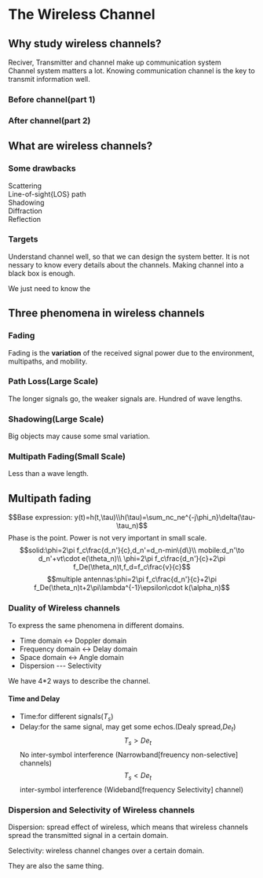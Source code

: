 # The Wireless Channel
## Why study wireless channels?
Reciver, Transmitter and channel make up communication system<br/>
Channel system matters a lot. Knowing communication channel is the key to transmit information well.
### Before channel(part 1)
### After channel(part 2)
## What are wireless channels?
### Some drawbacks
Scattering<br/>
Line-of-sight{LOS} path<br/>
Shadowing<br/>
Diffraction<br/>
Reflection<br/>
### Targets
Understand channel well, so that we can design the system better. It is not nessary to know every details about the channels. Making channel into a black box is enough.

We just need to know the
## Three phenomena in wireless channels
### Fading
Fading is the __variation__ of the received signal power due to the environment, multipaths, and mobility.
### Path Loss(Large Scale)
The longer signals go, the weaker signals are.
Hundred of wave lengths.
### Shadowing(Large Scale)
Big objects may cause some smal variation.
### Multipath Fading(Small Scale)
Less than a wave length.
## Multipath fading
$$Base expression: y(t)=h(t,\tau)\\h(\tau)=\sum_nc_ne^{-j\phi_n}\delta(\tau-\tau_n)$$
Phase is the point. Power is not very important in small scale.
$$solid:\phi=2\pi f_c\frac{d_n'}{c},d_n'=d_n-min\{d\}\\
mobile:d_n'\to d_n'+vt\cdot e(\theta_n)\\
\phi=2\pi f_c\frac{d_n'}{c}+2\pi f_De(\theta_n)t,f_d=f_c\frac{v}{c}$$
$$multiple antennas:\phi=2\pi f_c\frac{d_n'}{c}+2\pi f_De(\theta_n)t+2\pi\lambda^{-1}\epsilon\cdot k(\alpha_n)$$
### Duality of Wireless channels
To express the same phenomena in different domains.
* Time domain <-> Doppler domain
* Frequency domain <-> Delay domain
* Space domain <-> Angle domain
* Dispersion --- Selectivity

We have 4*2 ways to describe the channel.
#### Time and Delay
* Time:for different signals($T_s$)
* Delay:for the same signal, may get some echos.(Dealy spread,$De_t$)
$$T_s>De_t$$
No inter-symbol interference (Narrowband[freuency non-selective] channels)
$$T_s<De_t$$
inter-symbol interference (Wideband[frequency Selectivity] channel)

### Dispersion and Selectivity of Wireless channels
Dispersion: spread effect of wireless, which means that wireless channels spread the transmitted signal in a certain domain.

Selectivity: wireless channel changes over a certain domain.

They are also the same thing.
